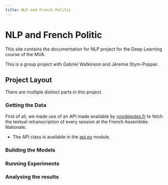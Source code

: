 ```yaml
---
title: NLP and French Politic
---
```

# NLP and French Politic

This site contains the documentation for NLP project for the Deep Learning course of the MVA.

This is a group project with Gabriel Watkinson and Jéremie Stym-Popper.

## Project Layout

There are mutliple distinct parts in this project.

### Getting the Data

First of all, we made use of an API made available by [nosdeputes.fr](https://www.nosdeputes.fr) to fetch the textual retranscription of every session at the French Assemblée Nationale.

* The API class is available in the [api.py](api/api.md) module.
<!-- * Then, we used a notebook [`scrapping.ipynb`](notebooks/scrapping.ipynb) to fetch the data using the API. -->

### Building the Models

### Running Experiments

### Analysing the results
